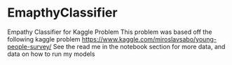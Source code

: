 # EmapthyClassifier
Empathy Classifier for Kaggle Problem
This problem was based off the following kaggle problem
https://www.kaggle.com/miroslavsabo/young-people-survey/
See the read me in the notebook section for more data, and data on how to run my models
